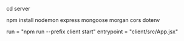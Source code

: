 cd server

npm install nodemon express mongoose morgan cors dotenv

run = "npm run --prefix client start"
entrypoint = "client/src/App.jsx"
